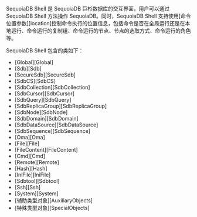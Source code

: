 SequoiaDB Shell 是 SequoiaDB 巨杉数据库的交互界面，用户可以通过 SequoiaDB Shell 方法操作 SequoiaDB。同时，SequoiaDB Shell 支持使用[命令位置参数][location]控制命令执行的位置信息，包括命令是否在全局运行还是在本地运行、命令运行的复制组、命令运行的节点、节点的选取方式、命令运行的角色等。

SequoiaDB Shell 包含的类如下：

- [Global][Global]
- [Sdb][Sdb]
- [SecureSdb][SecureSdb]
- [SdbCS][SdbCS]
- [SdbCollection][SdbCollection]
- [SdbCursor][SdbCursor]
- [SdbQuery][SdbQuery]
- [SdbReplicaGroup][SdbReplicaGroup]
- [SdbNode][SdbNode]
- [SdbDomain][SdbDomain]
- [SdbDataSource][SdbDataSource]
- [SdbSequence][SdbSequence]
- [Oma][Oma]
- [File][File]
- [FileContent][FileContent]
- [Cmd][Cmd]
- [Remote][Remote]
- [Hash][Hash]
- [IniFile][IniFile]
- [Sdbtool][Sdbtool]
- [Ssh][Ssh]
- [System][System]
- [辅助类型对象][AuxiliaryObjects]
- [特殊类型对象][SpecialObjects]

[^_^]:
     本文使用的所有引用及链接
[Global]:manual/Manual/Sequoiadb_Command/Global
[Sdb]:manual/Manual/Sequoiadb_Command/Sdb
[SecureSdb]:manual/Manual/Sequoiadb_Command/SecureSdb.md
[SdbCS]:manual/Manual/Sequoiadb_Command/SdbCS
[SdbCollection]:manual/Manual/Sequoiadb_Command/SdbCollection/Readme.md
[SdbCursor]:manual/Manual/Sequoiadb_Command/SdbCursor
[SdbQuery]:manual/Manual/Sequoiadb_Command/SdbQuery
[SdbReplicaGroup]:manual/Manual/Sequoiadb_Command/SdbReplicaGroup
[SdbNode]:manual/Manual/Sequoiadb_Command/SdbNode
[SdbDomain]:manual/Manual/Sequoiadb_Command/SdbDomain
[SdbDataSource]:manual/Manual/Sequoiadb_Command/SdbDataSource
[SdbSequence]:manual/Manual/Sequoiadb_Command/SdbSequence
[Oma]:manual/Manual/Sequoiadb_Command/Oma
[File]:manual/Manual/Sequoiadb_Command/File
[FileContent]:manual/Manual/Sequoiadb_Command/FileContent
[Cmd]:manual/Manual/Sequoiadb_Command/Cmd
[Remote]:manual/Manual/Sequoiadb_Command/Remote
[Hash]:manual/Manual/Sequoiadb_Command/Hash
[IniFile]:manual/Manual/Sequoiadb_Command/IniFile
[Sdbtool]:manual/Manual/Sequoiadb_Command/Sdbtool
[Ssh]:manual/Manual/Sequoiadb_Command/Ssh
[System]:manual/Manual/Sequoiadb_Command/System
[AuxiliaryObjects]:manual/Manual/Sequoiadb_Command/AuxiliaryObjects
[SpecialObjects]:manual/Manual/Sequoiadb_Command/SpecialObjects
[location]:manual/Manual/Sequoiadb_Command/location.md